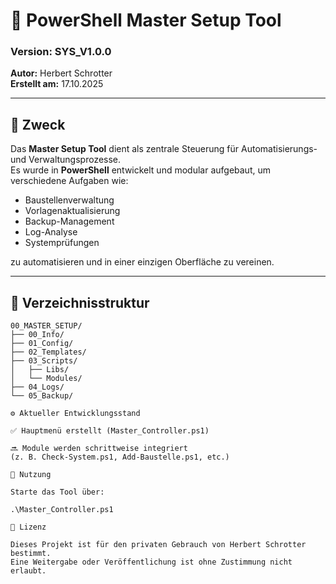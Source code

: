 # 🧭 PowerShell Master Setup Tool

### Version: SYS_V1.0.0  
**Autor:** Herbert Schrotter  
**Erstellt am:** 17.10.2025  

---

## 📘 Zweck
Das **Master Setup Tool** dient als zentrale Steuerung für Automatisierungs- und Verwaltungsprozesse.  
Es wurde in **PowerShell** entwickelt und modular aufgebaut, um verschiedene Aufgaben wie:
- Baustellenverwaltung  
- Vorlagenaktualisierung  
- Backup-Management  
- Log-Analyse  
- Systemprüfungen  

zu automatisieren und in einer einzigen Oberfläche zu vereinen.

---

## 📁 Verzeichnisstruktur
```plaintext
00_MASTER_SETUP/
├── 00_Info/
├── 01_Config/
├── 02_Templates/
├── 03_Scripts/
│   ├── Libs/
│   └── Modules/
├── 04_Logs/
└── 05_Backup/

⚙️ Aktueller Entwicklungsstand

✅ Hauptmenü erstellt (Master_Controller.ps1)

🔜 Module werden schrittweise integriert
(z. B. Check-System.ps1, Add-Baustelle.ps1, etc.)

💾 Nutzung

Starte das Tool über:

.\Master_Controller.ps1

🧩 Lizenz

Dieses Projekt ist für den privaten Gebrauch von Herbert Schrotter bestimmt.
Eine Weitergabe oder Veröffentlichung ist ohne Zustimmung nicht erlaubt.